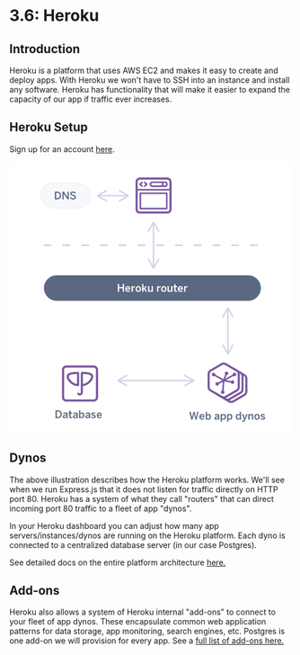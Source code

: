# 3.6: Heroku

## Introduction

Heroku is a platform that uses AWS EC2 and makes it easy to create and deploy apps. With Heroku we won't have to SSH into an instance and install any software. Heroku has functionality that will make it easier to expand the capacity of our app if traffic ever increases.

## Heroku Setup

Sign up for an account [here](https://www.heroku.com).

![Simplified Heroku Architecture Diagram](../../.gitbook/assets/heroku-arch-simple.png)

## Dynos

The above illustration describes how the Heroku platform works. We'll see when we run Express.js that it does not listen for traffic directly on HTTP port 80. Heroku has a system of what they call "routers" that can direct incoming port 80 traffic to a fleet of app "dynos".

In your Heroku dashboard you can adjust how many app servers/instances/dynos are running on the Heroku platform. Each dyno is connected to a centralized database server (in our case Postgres).

See detailed docs on the entire platform architecture [here.](https://devcenter.heroku.com/categories/heroku-architecture)

## Add-ons

Heroku also allows a system of Heroku internal "add-ons" to connect to your fleet of app dynos. These encapsulate common web application patterns for data storage, app monitoring, search engines, etc. Postgres is one add-on we will provision for every app. See a [full list of add-ons here.](https://elements.heroku.com/addons)
